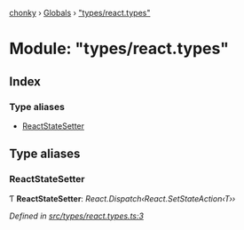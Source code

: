 [chonky](../README.md) › [Globals](../globals.md) › ["types/react.types"](_types_react_types_.md)

# Module: "types/react.types"

## Index

### Type aliases

* [ReactStateSetter](_types_react_types_.md#reactstatesetter)

## Type aliases

###  ReactStateSetter

Ƭ **ReactStateSetter**: *React.Dispatch‹React.SetStateAction‹T››*

*Defined in [src/types/react.types.ts:3](https://github.com/TimboKZ/Chonky/blob/2de2c80/src/types/react.types.ts#L3)*
